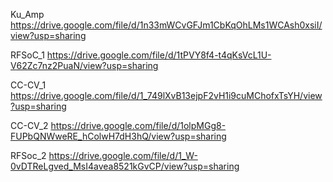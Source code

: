 Ku_Amp
https://drive.google.com/file/d/1n33mWCvGFJm1CbKqOhLMs1WCAsh0xsiI/view?usp=sharing

RFSoC_1
https://drive.google.com/file/d/1tPVY8f4-t4qKsVcL1U-V62Zc7nz2PuaN/view?usp=sharing

CC-CV_1
https://drive.google.com/file/d/1_749lXvB13ejpF2vH1i9cuMChofxTsYH/view?usp=sharing

CC-CV_2
https://drive.google.com/file/d/1olpMGg8-FUPbQNWweRE_hColwH7dH3hQ/view?usp=sharing

RFSoc_2
https://drive.google.com/file/d/1_W-0vDTReLgved_MsI4avea8521kGvCP/view?usp=sharing
